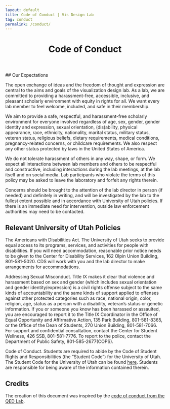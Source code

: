 ```yaml
---
layout: default
title: Code of Conduct | Vis Design Lab
tag: conduct
permalink: /conduct/
---
```


<div class="person">
    <header class="person-title"><h1>Code of Conduct</h1></header>
</div>

<article  class="publication-content" markdown="1">
## Our Expectations

The open exchange of ideas and the freedom of thought and expression are central to the aims and goals of the visualization design lab. As a lab, we are committed to providing a harassment-free, accessible, inclusive, and pleasant scholarly environment with equity in rights for all. We want every lab member to feel welcome, included, and safe in their membership.

We aim to provide a safe, respectful, and harassment-free scholarly environment for everyone involved regardless of age, sex, gender, gender identity and expression, sexual orientation, (dis)ability, physical appearance, race, ethnicity, nationality, marital status, military status, veteran status, religious beliefs, dietary requirements, medical conditions, pregnancy-related concerns, or childcare requirements. We also respect any other status protected by laws in the United States of America.

We do not tolerate harassment of others in any way, shape, or form. We expect all interactions between lab members and others to be respectful and constructive, including interactions during the lab meetings, at the lab itself and on social media. Lab participants who violate the terms of this policy may be asked to leave the laboratory and forfeit any rights therein.

Concerns should be brought to the attention of the lab director in person (if needed) and definitely in writing, and will be investigated by the lab to the fullest extent possible and in accordance with University of Utah policies. If there is an immediate need for intervention, outside law enforcement authorities may need to be contacted.

## Relevant University of Utah Policies

The Americans with Disabilities Act. The University of Utah seeks to provide equal access to its programs, services, and activities for people with disabilities. If you will need accommodation, reasonable prior notice needs to be given to the Center for Disability Services, 162 Olpin Union Building, 801-581-5020. CDS will work with you and the lab director to make arrangements for accommodations.

Addressing Sexual Misconduct. Title IX makes it clear that violence and harassment based on sex and gender (which includes sexual orientation and gender identity/expression) is a civil rights offense subject to the same kinds of accountability and the same kinds of support applied to offenses against other protected categories such as race, national origin, color, religion, age, status as a person with a disability, veteran’s status or genetic information. If you or someone you know has been harassed or assaulted, you are encouraged to report it to the Title IX Coordinator in the Office of Equal Opportunity and Affirmative Action, 135 Park Building, 801-581-8365, or the Office of the Dean of Students, 270 Union Building, 801-581-7066. For support and confidential consultation, contact the Center for Student Wellness, 426 SSB, 801-581-7776. To report to the police, contact the Department of Public Safety, 801-585-2677(COPS).

Code of Conduct. Students are required to abide by the Code of Student Rights and Responsibilities (the “Student Code”) for the University of Utah. The Student Code for the University of Utah can be found [here](http://regulations.utah.edu/academics/6-400.php). Students are responsible for being aware of the information contained therein.

## Credits
The creation of this document was inspired by the [code of conduct from the QED Lab](http://qed.cs.utah.edu/code-of-conduct).

</article>